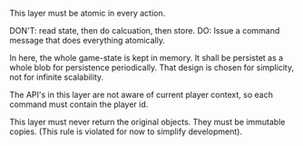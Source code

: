 ﻿This layer must be atomic in every action.

DON'T: read state, then do calcuation, then store.
DO: Issue a command message that does everything atomically.

In here, the whole game-state is kept in memory. It shall be persistet as a whole blob for persistence periodically.
That design is chosen for simplicity, not for infinite scalability.

The API's in this layer are not aware of current player context, so each command must contain the player id.

This layer must never return the original objects. They must be immutable copies. (This rule is violated for now to simplify development).